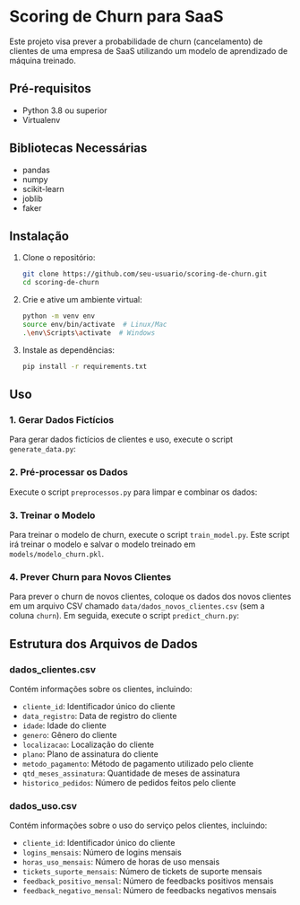 # Scoring de Churn para SaaS

Este projeto visa prever a probabilidade de churn (cancelamento) de clientes de uma empresa de SaaS utilizando um modelo de aprendizado de máquina treinado.


## Pré-requisitos

- Python 3.8 ou superior
- Virtualenv

## Bibliotecas Necessárias

- pandas
- numpy
- scikit-learn
- joblib
- faker

## Instalação

1. Clone o repositório:

    ```sh
    git clone https://github.com/seu-usuario/scoring-de-churn.git
    cd scoring-de-churn
    ```

2. Crie e ative um ambiente virtual:

    ```sh
    python -m venv env
    source env/bin/activate  # Linux/Mac
    .\env\Scripts\activate  # Windows
    ```

3. Instale as dependências:

    ```sh
    pip install -r requirements.txt
    ```

## Uso

### 1. Gerar Dados Fictícios

Para gerar dados fictícios de clientes e uso, execute o script `generate_data.py`:


### 2. Pré-processar os Dados

Execute o script `preprocessos.py` para limpar e combinar os dados:


### 3. Treinar o Modelo

Para treinar o modelo de churn, execute o script `train_model.py`. Este script irá treinar o modelo e salvar o modelo treinado em `models/modelo_churn.pkl`.

### 4. Prever Churn para Novos Clientes

Para prever o churn de novos clientes, coloque os dados dos novos clientes em um arquivo CSV chamado `data/dados_novos_clientes.csv` (sem a coluna `churn`). Em seguida, execute o script `predict_churn.py`:



## Estrutura dos Arquivos de Dados

### dados_clientes.csv

Contém informações sobre os clientes, incluindo:

- `cliente_id`: Identificador único do cliente
- `data_registro`: Data de registro do cliente
- `idade`: Idade do cliente
- `genero`: Gênero do cliente
- `localizacao`: Localização do cliente
- `plano`: Plano de assinatura do cliente
- `metodo_pagamento`: Método de pagamento utilizado pelo cliente
- `qtd_meses_assinatura`: Quantidade de meses de assinatura
- `historico_pedidos`: Número de pedidos feitos pelo cliente

### dados_uso.csv

Contém informações sobre o uso do serviço pelos clientes, incluindo:

- `cliente_id`: Identificador único do cliente
- `logins_mensais`: Número de logins mensais
- `horas_uso_mensais`: Número de horas de uso mensais
- `tickets_suporte_mensais`: Número de tickets de suporte mensais
- `feedback_positivo_mensal`: Número de feedbacks positivos mensais
- `feedback_negativo_mensal`: Número de feedbacks negativos mensais


